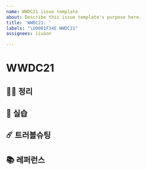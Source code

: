 ```yaml
---
name: WWDC21 issue template
about: Describe this issue template's purpose here.
title: 'WWDC21: '
labels: "\U0001F34E WWDC21"
assignees: iiuoon

---
```


<!-- WWDC21 : 주제를 입력하세요. -->
# WWDC21
## ✍🏻 정리
<!-- 정리 링크나 요약을 적어주세요. -->

## 🐣 실습
<!-- 실습에 대한 내용을 적어주세요. -->

## ☄️ 트러블슈팅
<!-- 실습을 하며 어려움을 겪고 해결한 과정을 적어주세요. -->

## 📚 레퍼런스
<!-- 주제와 관련해 참고한 레퍼런스가 있다면 적어주세요. -->
